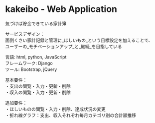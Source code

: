 # kakeibo - Web Application
気づけば貯金できている家計簿

サービスデザイン：  
面倒くさい家計記録と管理に_ほしいもの_という目標設定を加えることで、  
ユーザーの_モチベーションアップ_と_継続_を目指している

言語: html, python, JavaScript  
フレームワーク: Django  
ツール: Bootstrap, jQuery  

基本要件：  
・支出の閲覧・入力・更新・削除  
・収入の閲覧・入力・更新・削除  

追加要件：  
・ほしいものの閲覧・入力・削除、達成状況の変更  
・折れ線グラフ：支出、収入それぞれ毎月カテゴリ別の合計額推移  
